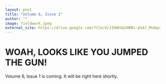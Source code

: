 ```yaml
---
layout: post
title: "Volume 6, Issue 2"
author: ""
image: fieldwork.jpeg
external_site: https://drive.google.com/file/d/1IRWhGQ30M8l-ph4J_Mn0qv7_smqy5Z70/view?usp=drive_link
---
```


# WOAH, LOOKS LIKE YOU JUMPED THE GUN!

Volume 6, Issue 1 is coming. It will be right here shortly.
